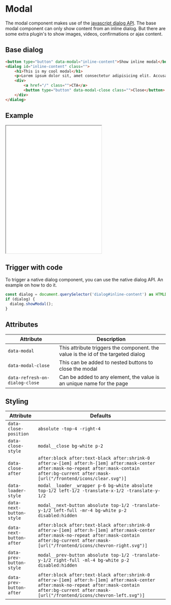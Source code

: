 # Modal

The modal component makes use of the [javascript dialog API](https://developer.mozilla.org/en-US/docs/Web/HTML/Reference/Elements/dialog). The base modal component can only show content from an inline dialog. But there are some extra plugin's to show images, videos, confirmations or ajax content.

## Base dialog

```HTML
<button type="button" data-modal="inline-content">Show inline modal</button>
<dialog id="inline-content" class="">
    <h1>This is my cool modal</h1>
    <p>Lorem ipsum dolor sit, amet consectetur adipisicing elit. Accusantium exercitationem repudiandae ullam ea debitis delectus pariatur explicabo facilis atque omnis aspernatur, corrupti, cum sunt doloremque? Ut perferendis qui est totam!</p>
    <div>
        <a href="/" class="">CTA</a>
        <button type="button" data-modal-close class="">Close</button>
    </div>
</dialog>
```

## Example

<iframe src="../examples/modal_base.html" height="400"></iframe>

## Trigger with code

To trigger a native dialog component, you can use the native dialog API. An example on how to do it.

```ts
const dialog = document.querySelector('dialog#inline-content') as HTMLDialogElement;
if (dialog) {
  dialog.showModal();
}
```

## Attributes

| Attribute                      | Description                                                                       |
| ------------------------------ | --------------------------------------------------------------------------------- |
| `data-modal`                   | This attribute triggers the component. the value is the id of the targeted dialog |
| `data-modal-close`             | This can be added to nested buttons to close the modal                            |
| `data-refresh-on-dialog-close` | Can be added to any element, the value is an unique name for the page             |

## Styling

| Attribute                | Defaults                                                                                                                                                                                                   |
| ------------------------ | ---------------------------------------------------------------------------------------------------------------------------------------------------------------------------------------------------------- |
| `data-close-position`    | `absolute -top-4 -right-4`                                                                                                                                                                                 |
| `data-close-style`       | `modal__close bg-white p-2`                                                                                                                                                                                |
| `data-close-after`       | `after:block after:text-black after:shrink-0 after:w-[1em] after:h-[1em] after:mask-center after:mask-no-repeat after:mask-contain after:bg-current after:mask-[url("/frontend/icons/clear.svg")]`         |
| `data-loader-style`      | `modal__loader__wrapper p-6 bg-white absolute top-1/2 left-1/2 -translate-x-1/2 -translate-y-1/2`                                                                                                          |
| `data-next-button-style` | `modal__next-button absolute top-1/2 -translate-y-1/2 left-full -mr-4 bg-white p-2 disabled:hidden`                                                                                                        |
| `data-next-button-after` | `after:block after:text-black after:shrink-0 after:w-[1em] after:h-[1em] after:mask-center after:mask-no-repeat after:mask-contain after:bg-current after:mask-[url("/frontend/icons/chevron-right.svg")]` |
| `data-prev-button-style` | `modal__prev-button absolute top-1/2 -translate-y-1/2 right-full -ml-4 bg-white p-2 disabled:hidden`                                                                                                       |
| `data-prev-button-after` | `after:block after:text-black after:shrink-0 after:w-[1em] after:h-[1em] after:mask-center after:mask-no-repeat after:mask-contain after:bg-current after:mask-[url("/frontend/icons/chevron-left.svg")]`  |
